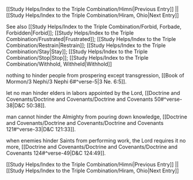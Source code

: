 [[Study Helps/Index to the Triple Combination/Himni|Previous Entry]]  ||  [[Study Helps/Index to the Triple Combination/Hiram, Ohio|Next Entry]]

 See also [[Study Helps/Index to the Triple Combination/Forbid, Forbade, Forbidden|Forbid]]; [[Study Helps/Index to the Triple Combination/Frustrated|Frustrated]]; [[Study Helps/Index to the Triple Combination/Restrain|Restrain]]; [[Study Helps/Index to the Triple Combination/Stay|Stay]]; [[Study Helps/Index to the Triple Combination/Stop|Stop]]; [[Study Helps/Index to the Triple Combination/Withhold, Withheld|Withhold]]

 nothing to hinder people from prospering except transgression, [[Book of Mormon/3 Nephi/3 Nephi 6#^verse-5|3 Ne. 6:5]].

 let no man hinder elders in labors appointed by the Lord, [[Doctrine and Covenants/Doctrine and Covenants/Doctrine and Covenants 50#^verse-38|D&C 50:38]].

 man cannot hinder the Almighty from pouring down knowledge, [[Doctrine and Covenants/Doctrine and Covenants/Doctrine and Covenants 121#^verse-33|D&C 121:33]].

 when enemies hinder Saints from performing work, the Lord requires it no more, [[Doctrine and Covenants/Doctrine and Covenants/Doctrine and Covenants 124#^verse-49|D&C 124:49]].

[[Study Helps/Index to the Triple Combination/Himni|Previous Entry]]  ||  [[Study Helps/Index to the Triple Combination/Hiram, Ohio|Next Entry]]